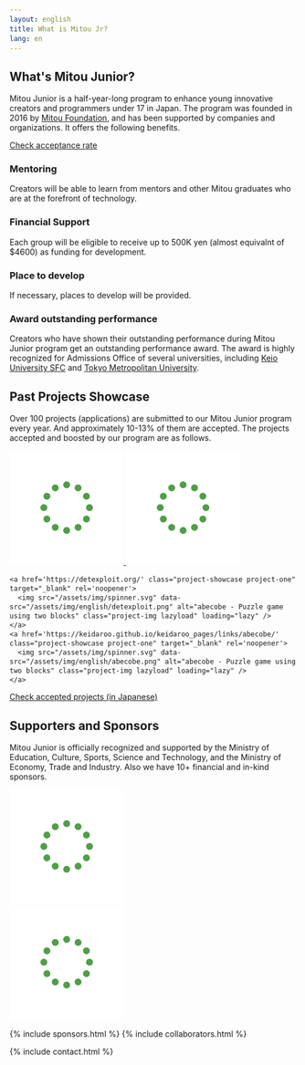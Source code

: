 ```yaml
---
layout: english
title: What is Mitou Jr?
lang: en
---
```


<div class="post">
  <h2>What's Mitou Junior?</h2>
  <p>Mitou Junior is a half-year-long program to enhance young innovative creators and programmers under 17 in Japan. The program was founded in 2016 by <a href="https://www.mitou.org/">Mitou Foundation</a>, and has been supported by companies and organizations. It offers the following benefits.</p>

  <a href="/english/stats" class="button">Check acceptance rate</a>

  <h3> <i class="fad fa-hands-helping green"></i> Mentoring</h3>
  <p>Creators will be able to learn from mentors and other Mitou graduates who are at the forefront of technology.</p>

  <h3> <i class="fad fa-usd-circle green"></i> Financial Support</h3>
  <p>Each group will be eligible to receive up to 500K yen  (almost equivalnt of $4600)  as funding for development.</p>

  <h3> <i class="fad fa-tools green"></i> Place to develop</h3>
  <p>If necessary, places to develop will be provided.</p>

  <h3> <i class="fad fa-award green"></i> Award outstanding performance</h3>
  <p>Creators who have shown their outstanding performance during Mitou Junior program get an outstanding performance award. The award is highly recognized for Admissions Office of several universities, including <a href='https://www.sfc.keio.ac.jp/en/' target='_blank' rel='noopener'>Keio University SFC</a> and <a href='https://www.tmu.ac.jp/english/index.html' target='_blank' rel='noopener'>Tokyo Metropolitan University</a>.</p>

  <h2>Past Projects Showcase</h2>
  <p>Over 100 projects (applications) are submitted to our Mitou Junior program every year. And approximately 10-13% of them are accepted. The projects accepted and boosted by our program are as follows.</p>

  <div class="project-showcase-list">
    <a href='https://visi.dev/' class="project-showcase project-one" target="_blank" rel='noopener'>
      <img src="/assets/img/spinner.svg" data-src="/assets/img/english/visible.png" alt="Visible - Web Accessibility Validate & Fix" class="project-img lazyload" loading="lazy" />
    </a>
    <a href='https://twitter.com/38912Pataro/status/1337322097454981120' class="project-showcase project-one" target="_blank" rel='noopener'>
      <img src="/assets/img/spinner.svg" data-src="/assets/img/english/spaghetian.jpg" alt="Spaghetian - 4-bit CPU of Electromagnet" class="project-img lazyload" loading="lazy" />
    </a>

    <a href='https://detexploit.org/' class="project-showcase project-one" target="_blank" rel='noopener'>
      <img src="/assets/img/spinner.svg" data-src="/assets/img/english/detexploit.png" alt="abecobe - Puzzle game using two blocks" class="project-img lazyload" loading="lazy" />
    </a>
    <a href='https://keidaroo.github.io/keidaroo_pages/links/abecobe/' class="project-showcase project-one" target="_blank" rel='noopener'>
      <img src="/assets/img/spinner.svg" data-src="/assets/img/english/abecobe.png" alt="abecobe - Puzzle game using two blocks" class="project-img lazyload" loading="lazy" />
    </a>
  </div>

  <a href="/projects" class="button">Check accepted projects (in Japanese)</a>


  <h2>Supporters and Sponsors</h2>
  <p>Mitou Junior is officially recognized and supported by the Ministry of Education, Culture, Sports, Science and Technology, and the Ministry of Economy, Trade and Industry. Also we have 10+ financial and in-kind sponsors.</p>
</div>

<div class="sponsors-list-supporter">
  <a href="https://www.mext.go.jp/" target="_blank">
    <div class="sponsor-supporter sponsor-one">
      <img src="/assets/img/spinner.svg" data-src="/assets/img/sponsors/mext.png" alt="Ministry of Education, Culture, Sports, Science and Technology" class="sponsor-img lazyload">
    </div>
  </a>
  <a href="https://www.meti.go.jp/" class="sponsor-supporter sponsor-one" target="_blank">
    <div class="sponsor-supporter sponsor-one">
      <img src="/assets/img/spinner.svg" data-src="/assets/img/sponsors/meti.png" alt="Ministry of Economy, Trade and Industry" class="sponsor-img lazyload">
    </div>
  </a>
</div>

{% include sponsors.html %}
{% include collaborators.html %}

{% include contact.html %}

